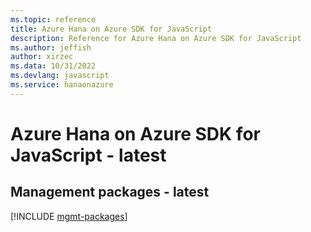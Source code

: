 ```yaml
---
ms.topic: reference
title: Azure Hana on Azure SDK for JavaScript
description: Reference for Azure Hana on Azure SDK for JavaScript
ms.author: jeffish
author: xirzec
ms.data: 10/31/2022
ms.devlang: javascript
ms.service: hanaonazure
---
```

# Azure Hana on Azure SDK for JavaScript - latest

## Management packages - latest
[!INCLUDE [mgmt-packages](hana-on-azure-mgmt-index.md)]